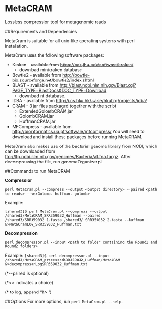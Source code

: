 # MetaCRAM
Lossless compression tool for metagenomic reads

##Requirements and Dependencies

MetaCram is suitable for all unix-like operating systems with perl installation.

MetaCram uses the following software packages:
* Kraken - available from https://ccb.jhu.edu/software/kraken/
  - download minikraken database
* Bowtie2 - available from http://bowtie-bio.sourceforge.net/bowtie2/index.shtml
* BLAST - available from http://blast.ncbi.nlm.nih.gov/Blast.cgi?PAGE_TYPE=BlastDocs&DOC_TYPE=Download 
  - download nt database.
* IDBA - available from http://i.cs.hku.hk/~alse/hkubrg/projects/idba/
* CRAM - 3 jar files packaged together with the script 
  - ExtendedGolombCRAM.jar
  - GolombCRAM.jar 
  - HuffmanCRAM.jar
* MFCompress - available from http://bioinformatics.ua.pt/software/mfcompress/
You will need to download and install these packages before running MetaCRAM.


MetaCram also makes use of the bacterial genome library from NCBI, which can be downloaded from 
ftp://ftp.ncbi.nlm.nih.gov/genomes/Bacteria/all.fna.tar.gz. 
After decompressing the file, run genomeOrganizer.pl. 


##Commands to run MetaCRAM

**Compression**

`perl MetaCram.pl --compress --output <output directory> --paired <path to reads> --<exGolomb, huffman, golomb>`

Example:

`[shared3]$ perl MetaCram.pl --compress --output /shared3/MetaCRAM_SRR359032_Huffman --paired /shared3/SRR359032_1.fasta /shared3/ SRR359032_2.fasta --huffman &>MetaCramLOG_SRR359032_Huffman.txt`

**Decompression**

`perl decompressor.pl --input <path to folder containing the Round1 and Round2 folders>`

Example:
`[shared3]$ perl decompressor.pl --input /shared3/MetaCRAM_processedSRR359032_Huffman/MetaCRAM &>decompressorLogSRR359032_Huffman.txt`

(*--paired is optional)

(*<> indicates a choice)

(* to log, append “&> <log file>”)

##Options
For more options, run `perl MetaCram.pl --help`.
